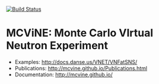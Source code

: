 [![Build Status](https://travis-ci.org/mcvine/mcvine.svg?branch=master)](https://travis-ci.org/mcvine/mcvine) 

# MCViNE: Monte Carlo VIrtual Neutron Experiment
* Examples: http://docs.danse.us/VNET/VNFatSNS/
* Publications: http://mcvine.github.io/Publications.html
* Documentation: http://mcvine.github.io/
